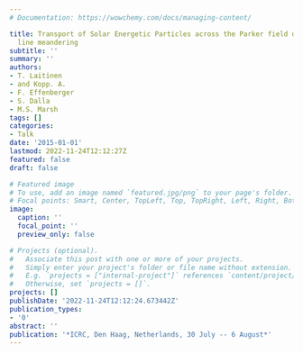 ```yaml
---
# Documentation: https://wowchemy.com/docs/managing-content/

title: Transport of Solar Energetic Particles across the Parker field due to field
  line meandering
subtitle: ''
summary: ''
authors:
- T. Laitinen
- and Kopp. A.
- F. Effenberger
- S. Dalla
- M.S. Marsh
tags: []
categories:
- Talk
date: '2015-01-01'
lastmod: 2022-11-24T12:12:27Z
featured: false
draft: false

# Featured image
# To use, add an image named `featured.jpg/png` to your page's folder.
# Focal points: Smart, Center, TopLeft, Top, TopRight, Left, Right, BottomLeft, Bottom, BottomRight.
image:
  caption: ''
  focal_point: ''
  preview_only: false

# Projects (optional).
#   Associate this post with one or more of your projects.
#   Simply enter your project's folder or file name without extension.
#   E.g. `projects = ["internal-project"]` references `content/project/deep-learning/index.md`.
#   Otherwise, set `projects = []`.
projects: []
publishDate: '2022-11-24T12:12:24.673442Z'
publication_types:
- '0'
abstract: ''
publication: '*ICRC, Den Haag, Netherlands, 30 July -- 6 August*'
---
```

